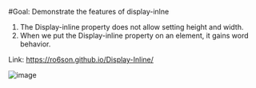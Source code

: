 #Goal: Demonstrate the features of display-inlne


  1. The Display-inline property does not allow setting height and width.
  2.  When we put the Display-inline property on an element, it gains word behavior.
  
 Link: https://ro6son.github.io/Display-Inline/
 
 ![image](https://user-images.githubusercontent.com/91978309/224823938-ecd26823-9c38-48ca-a214-98d4dd279a7e.png)
